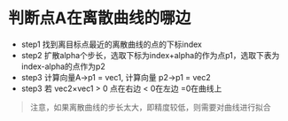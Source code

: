 # 判断点A在离散曲线的哪边
- step1 找到离目标点最近的离散曲线的点的下标index
- step2 扩散alpha个步长，选取下标为index+alpha的作为点p1，选取下表为index-alpha的点作为p2
- step3 计算向量A->p1 = vec1, 计算向量 p2->p1 = vec2
- step3 若 vec2×vec1 > 0 点在右边 < 0在左边 =0在曲线上

>注意，如果离散曲线的步长太大，即精度较低，则需要对曲线进行拟合
